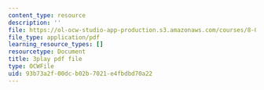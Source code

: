 ```yaml
---
content_type: resource
description: ''
file: https://ol-ocw-studio-app-production.s3.amazonaws.com/courses/8-01sc-classical-mechanics-fall-2016/93b73a2f00dcb02b7021e4fbdbd70a22_pW6tqp1zRrg.pdf
file_type: application/pdf
learning_resource_types: []
resourcetype: Document
title: 3play pdf file
type: OCWFile
uid: 93b73a2f-00dc-b02b-7021-e4fbdbd70a22
---
```

